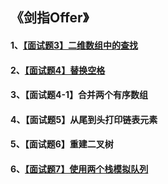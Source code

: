 ## 《剑指Offer》

#### 1、[【面试题3】二维数组中的查找](./resources/markdown/question3.md)

#### 2、[【面试题4】替换空格](./resources/markdown/question4.md)

#### 3、【面试题4-1】合并两个有序数组

#### 4、【面试题5】从尾到头打印链表元素

#### 5、【面试题6】重建二叉树

#### 6、[【面试题7】使用两个栈模拟队列](./resources/markdown/question7.md)